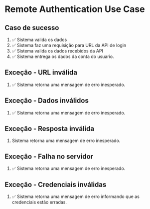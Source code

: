 # Remote Authentication Use Case

## Caso de sucesso
1. ✅ Sistema valida os dados
2. ✅ Sistema faz uma requisição para URL da API de login
3. ✅ Sistema valida os dados recebidos da API
4. ✅ Sistema entrega os dados da conta do usuario.

## Exceção - URL inválida
1. ✅ Sistema retorna uma mensagem de erro inesperado.

## Exceção - Dados inválidos
1. ✅ Sistema retorna uma mensagem de erro inesperado.

## Exceção - Resposta inválida
1. Sistema retorna uma mensagem de erro inesperado.

## Exceção - Falha no servidor
1. ✅ Sistema retorna uma mensagem de erro inesperado.

## Exceção - Credenciais inválidas
1. ✅ Sistema retorna uma mensagem de erro informando que as credenciais estão erradas.